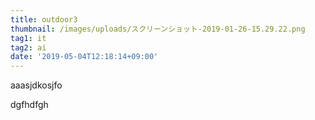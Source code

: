 ```yaml
---
title: outdoor3
thumbnail: /images/uploads/スクリーンショット-2019-01-26-15.29.22.png
tag1: it
tag2: ai
date: '2019-05-04T12:18:14+09:00'
---
```

aaasjdkosjfo







dgfhdfgh
